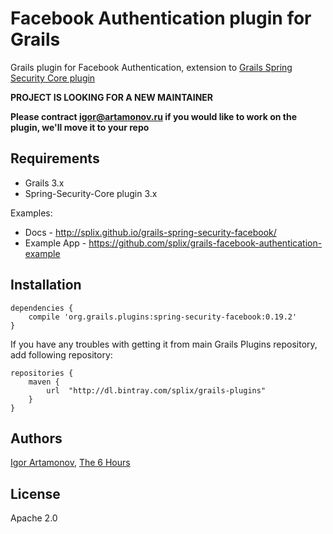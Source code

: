 Facebook Authentication plugin for Grails
=========================================

Grails plugin for Facebook Authentication, extension to [Grails Spring Security Core plugin](http://www.grails.org/plugin/spring-security-core)

**PROJECT IS LOOKING FOR A NEW MAINTAINER**

**Please contract igor@artamonov.ru if you would like to work on the plugin, we'll move it to your repo**

Requirements
------------

 * Grails 3.x
 * Spring-Security-Core plugin 3.x

Examples:

  * Docs - http://splix.github.io/grails-spring-security-facebook/
  * Example App - https://github.com/splix/grails-facebook-authentication-example

Installation
------------

```
dependencies {
    compile 'org.grails.plugins:spring-security-facebook:0.19.2'
}
```

If you have any troubles with getting it from main Grails Plugins repository, add following repository:
```
repositories {
    maven {
        url  "http://dl.bintray.com/splix/grails-plugins" 
    }
}
```

Authors
-------

[Igor Artamonov](http://igorartamonov.com), [The 6 Hours](http://the6hours.com)

License
-------

Apache 2.0
